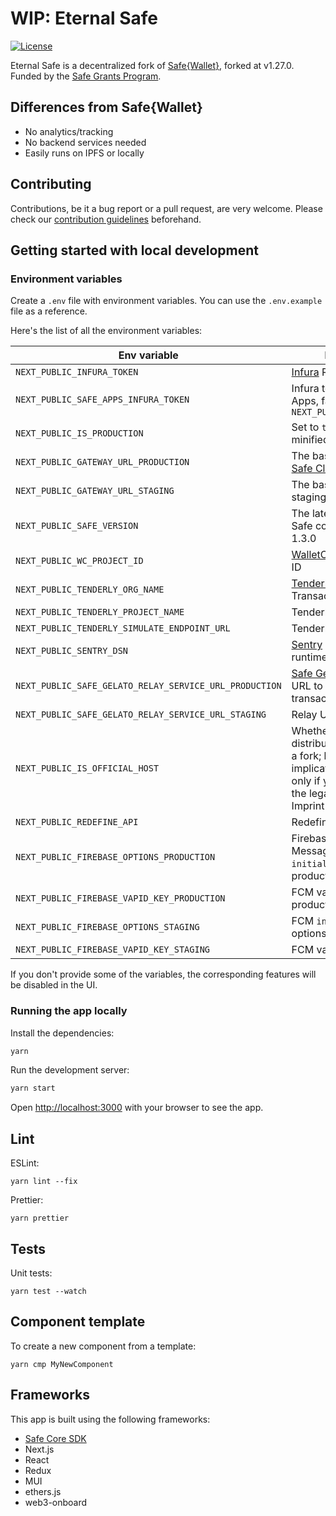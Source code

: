# WIP: Eternal Safe

[![License](https://img.shields.io/github/license/devanoneth/eternal-safe)](https://github.com/devanoneth/eternal-safe/blob/main/LICENSE)

Eternal Safe is a decentralized fork of [Safe{Wallet}](https://github.com/safe-global/safe-wallet-web), forked at v1.27.0. Funded by the [Safe Grants Program](https://app.charmverse.io/safe-grants-program/page-005239065690887612).

## Differences from Safe{Wallet}

- No analytics/tracking
- No backend services needed
- Easily runs on IPFS or locally

## Contributing

Contributions, be it a bug report or a pull request, are very welcome. Please check our [contribution guidelines](CONTRIBUTING.md) beforehand.

## Getting started with local development

### Environment variables

Create a `.env` file with environment variables. You can use the `.env.example` file as a reference.

Here's the list of all the environment variables:

| Env variable                                           | Description                                                                                                                                                             |
| ------------------------------------------------------ | ----------------------------------------------------------------------------------------------------------------------------------------------------------------------- |
| `NEXT_PUBLIC_INFURA_TOKEN`                             | [Infura](https://docs.infura.io/infura/networks/ethereum/how-to/secure-a-project/project-id) RPC API token                                                              |
| `NEXT_PUBLIC_SAFE_APPS_INFURA_TOKEN`                   | Infura token for Safe Apps, falls back to `NEXT_PUBLIC_INFURA_TOKEN`                                                                                                    |
| `NEXT_PUBLIC_IS_PRODUCTION`                            | Set to `true` to build a minified production app                                                                                                                        |
| `NEXT_PUBLIC_GATEWAY_URL_PRODUCTION`                   | The base URL for the [Safe Client Gateway](https://github.com/safe-global/safe-client-gateway)                                                                          |
| `NEXT_PUBLIC_GATEWAY_URL_STAGING`                      | The base CGW URL on staging                                                                                                                                             |
| `NEXT_PUBLIC_SAFE_VERSION`                             | The latest version of the Safe contract, defaults to 1.3.0                                                                                                              |
| `NEXT_PUBLIC_WC_PROJECT_ID`                            | [WalletConnect v2](https://docs.walletconnect.com/2.0/cloud/relay) project ID                                                                                           |
| `NEXT_PUBLIC_TENDERLY_ORG_NAME`                        | [Tenderly](https://tenderly.co) org name for Transaction Simulation                                                                                                     |
| `NEXT_PUBLIC_TENDERLY_PROJECT_NAME`                    | Tenderly project name                                                                                                                                                   |
| `NEXT_PUBLIC_TENDERLY_SIMULATE_ENDPOINT_URL`           | Tenderly simulation URL                                                                                                                                                 |
| `NEXT_PUBLIC_SENTRY_DSN`                               | [Sentry](https://sentry.io) id for tracking runtime errors                                                                                                              |
| `NEXT_PUBLIC_SAFE_GELATO_RELAY_SERVICE_URL_PRODUCTION` | [Safe Gelato Relay Service](https://github.com/safe-global/safe-gelato-relay-service) URL to allow relaying transactions via Gelato                                     |
| `NEXT_PUBLIC_SAFE_GELATO_RELAY_SERVICE_URL_STAGING`    | Relay URL on staging                                                                                                                                                    |
| `NEXT_PUBLIC_IS_OFFICIAL_HOST`                         | Whether it's the official distribution of the app, or a fork; has legal implications. Set to true only if you also update the legal pages like Imprint and Terms of use |
| `NEXT_PUBLIC_REDEFINE_API`                             | Redefine API base URL                                                                                                                                                   |
| `NEXT_PUBLIC_FIREBASE_OPTIONS_PRODUCTION`              | Firebase Cloud Messaging (FCM) `initializeApp` options on production                                                                                                    |
| `NEXT_PUBLIC_FIREBASE_VAPID_KEY_PRODUCTION`            | FCM vapid key on production                                                                                                                                             |
| `NEXT_PUBLIC_FIREBASE_OPTIONS_STAGING`                 | FCM `initializeApp` options on staging                                                                                                                                  |
| `NEXT_PUBLIC_FIREBASE_VAPID_KEY_STAGING`               | FCM vapid key on staging                                                                                                                                                |

If you don't provide some of the variables, the corresponding features will be disabled in the UI.

### Running the app locally

Install the dependencies:

```bash
yarn
```

Run the development server:

```bash
yarn start
```

Open [http://localhost:3000](http://localhost:3000) with your browser to see the app.

## Lint

ESLint:

```
yarn lint --fix
```

Prettier:

```
yarn prettier
```

## Tests

Unit tests:

```
yarn test --watch
```

## Component template

To create a new component from a template:

```
yarn cmp MyNewComponent
```

## Frameworks

This app is built using the following frameworks:

- [Safe Core SDK](https://github.com/safe-global/safe-core-sdk)
- Next.js
- React
- Redux
- MUI
- ethers.js
- web3-onboard
